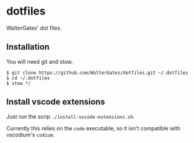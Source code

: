 # dotfiles
WalterGates' dot files.

## Installation
You will need git and stow.
```
$ git clone https://github.com/WalterGates/dotfiles.git ~/.dotfiles
$ cd ~/.dotfiles
$ stow */
```

## Install vscode extensions
Just run the scrip ```./install-vscode-extensions.sh```.

Currently this relies on the ```code``` executable, so it isn't compatible with vscodium's ```codium```.
